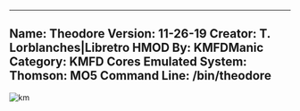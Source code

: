 -----------------------
Name: Theodore
Version: 11-26-19
Creator: T. Lorblanches|Libretro
HMOD By: KMFDManic
Category: KMFD Cores
Emulated System: Thomson: MO5
Command Line: /bin/theodore
-----------------------
![km](https://i.imgur.com/QG1qF1u.png)
